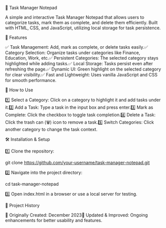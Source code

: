 📒 Task Manager Notepad

A simple and interactive Task Manager Notepad that allows users to categorize tasks, mark them as complete, and delete them efficiently. Built with HTML, CSS, and JavaScript, utilizing local storage for task persistence.

🚀 Features

✅ Task Management: Add, mark as complete, or delete tasks easily.✅ Category Selection: Organize tasks under categories like Finance, Education, Work, etc.✅ Persistent Categories: The selected category stays highlighted while adding tasks.✅ Local Storage: Tasks persist even after refreshing the page.✅ Dynamic UI: Green highlight on the selected category for clear visibility.✅ Fast and Lightweight: Uses vanilla JavaScript and CSS for smooth performance.

🔧 How to Use

1️⃣ Select a Category: Click on a category to highlight it and add tasks under it.2️⃣ Add a Task: Type a task in the input box and press enter.3️⃣ Mark as Complete: Click the checkbox to toggle task completion.4️⃣ Delete a Task: Click the trash can (🗑️) icon to remove a task.5️⃣ Switch Categories: Click another category to change the task context.

🛠 Installation & Setup

1️⃣ Clone the repository:

 git clone https://github.com/your-username/task-manager-notepad.git

2️⃣ Navigate into the project directory:

cd task-manager-notepad

3️⃣ Open index.html in a browser or use a local server for testing.

📆 Project History

📌 Originally Created: December 2023📌 Updated & Improved: Ongoing enhancements for better usability and features.
